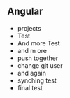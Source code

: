 ## Angular

* projects
* Test
* And more Test
* and m ore
* push together
* change git user
* and again
* synching test
* final test

